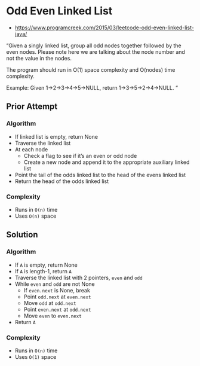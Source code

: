 # Odd Even Linked List

* https://www.programcreek.com/2015/03/leetcode-odd-even-linked-list-java/

“Given a singly linked list, group all odd nodes together followed by the even nodes. Please note here we are talking about the node number and not the value in the nodes.

The program should run in O(1) space complexity and O(nodes) time complexity.

Example:
Given 1->2->3->4->5->NULL,
return 1->3->5->2->4->NULL.
“

## Prior Attempt

### Algorithm

* If linked list is empty, return None
* Traverse the linked list
* At each node
	* Check a flag to see if it’s an even or odd node
	* Create a new node and append it to the appropriate auxiliary linked list
* Point the tail of the odds linked list to the head of the evens linked list
* Return the head of the odds linked list

### Complexity

* Runs in `O(n)` time
* Uses `O(n)` space

## Solution

### Algorithm

* If `A` is empty, return None
* If `A` is length-1, return `A`
* Traverse the linked list with 2 pointers, `even` and `odd`
* While `even` and `odd` are not None
	* If `even.next` is None, break
	* Point `odd.next` at `even.next`
	* Move `odd` at `odd.next`
	* Point `even.next` at `odd.next`
	* Move `even` to `even.next`
* Return `A`

### Complexity

* Runs in `O(n)` time
* Uses `O(1)` space
